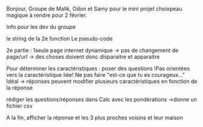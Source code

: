 Bonjour,
Groupe de Malik, Odon et Samy pour le mini projet choixpeau magique à rendre pour 2 février.

Info pour les dev du groupe 

le string de la 2e fonction
  Le pseudo-code


  2e partie :
  1seule page internet dynamique -> pas de changement de page/url    -> des choses doivent donc disparaitre et apparaitre

  Pour déterminer les caractéristiques : poser des questions !Pas orientées vers la caractéristique liée! 
  Ne pas faire "est-ce que tu es courageux..."
  Idéal -> réponses peuvent modifier plusieurs caractéristiques en fonction de la réponse 

  rédiger les questions/réponses dans Calc avec les pondérations ->donne un fichier csv  

  A la fin, afficher la réponse et les 3 plus proches voisins et leur maison
